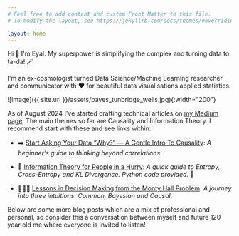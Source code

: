 ```yaml
---
# Feel free to add content and custom Front Matter to this file.
# To modify the layout, see https://jekyllrb.com/docs/themes/#overriding-theme-defaults

layout: home
---
```

Hi 👋 I'm Eyal. My superpower is simplifying the complex and turning data to ta-da! 🪄

I'm an ex-cosmologist turned Data Science/Machine Learning researcher and communicator
with ❤️ for beautiful data visualisations applied statistics.
 
![image]({{ site.url }}/assets/bayes_tunbridge_wells.jpg){:width="200"} 

As of August 2024 I've started crafting technical articles on
[my Medium page](https://eyal-kazin.medium.com/). The main themes so far are
Causality and Information Theory. I recommend start with these and see links within:

* ➡️ [Start Asking Your Data “Why?” — A Gentle Intro To Causality](https://bit.ly/start-ask-why-medium): *A beginner’s guide to thinking beyond correlations.*

* 🚅 [Information Theory for People in a Hurry](https://pub.towardsai.net/information-theory-in-a-hurry-a549a57f9bbb): *A quick guide to Entropy, Cross-Entropy and KL Divergence. Python code provided.* 🐍

* 🚪🚪🐐 [Lessons in Decision Making from the Monty Hall Problem](https://medium.com/towards-data-science/lessons-in-decision-making-from-the-monty-hall-problem-a6032f4b1032): *A journey into three intuitions: Common, Bayesian and Causal.*


Below are some more blog posts which are a mix of professional and  personal,
so consider this a conversation 
between myself and future 120 year old me where everyone is invited to listen!  